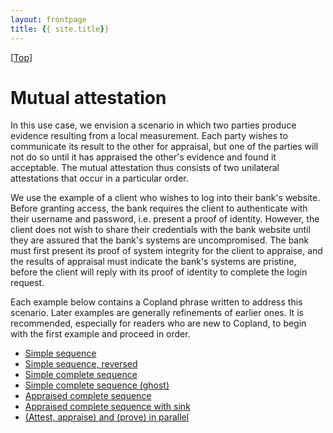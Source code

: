 ```yaml
---
layout: frontpage
title: {{ site.title}}
---
```


\[[Top](../README.md)\]

# Mutual attestation

In this use case, we envision a scenario in which two parties produce
evidence resulting from a local measurement.  Each party wishes to
communicate its result to the other for appraisal, but one of the
parties will not do so until it has appraised the other's evidence and
found it acceptable.  The mutual attestation thus consists of two
unilateral attestations that occur in a particular order.

We use the example of a client who wishes to log into their bank's
website.  Before granting access, the bank requires the client to
authenticate with their username and password, i.e. present a proof of
identity.  However, the client does not wish to share their
credentials with the bank website until they are assured that the
bank's systems are uncompromised.  The bank must first present its
proof of system integrity for the client to appraise, and the results
of appraisal must indicate the bank's systems are pristine, before the
client will reply with its proof of identity to complete the login
request.

Each example below contains a Copland phrase written to address this
scenario.  Later examples are generally refinements of earlier ones.
It is recommended, especially for readers who are new to Copland, to
begin with the first example and proceed in order.

 * [Simple sequence](guide/bc_sq.md)
 * [Simple sequence, reversed](guide/cb_sq.md)
 * [Simple complete sequence](guide/bcb_sq.md)
 * [Simple complete sequence (ghost)](guide/gcb_sq.md)
 * [Appraised complete sequence](guide/bcb_sq_appraise.md)
 * [Appraised complete sequence with sink](guide/bcb_sq_appraise_sink.md)
 * [(Attest, appraise) and (prove) in parallel](guide/bcb_ps_appraise_sink.md)
